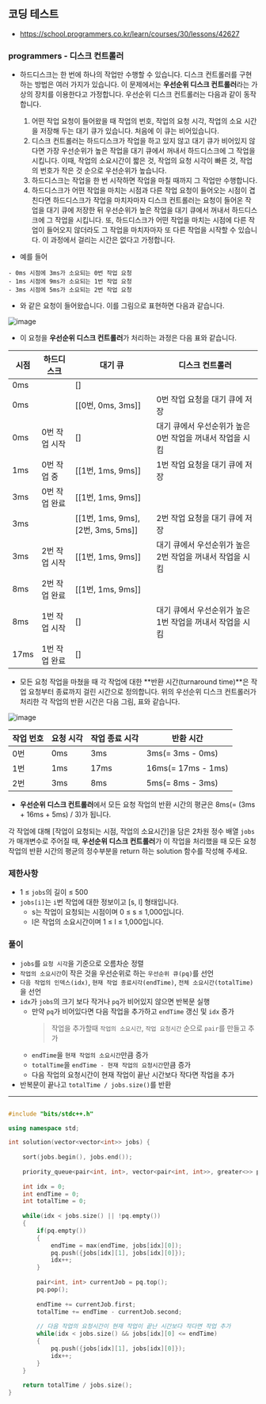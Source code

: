 ## 코딩 테스트
- https://school.programmers.co.kr/learn/courses/30/lessons/42627

### programmers - 디스크 컨트롤러

- 하드디스크는 한 번에 하나의 작업만 수행할 수 있습니다. 디스크 컨트롤러를 구현하는 방법은 여러 가지가 있습니다. 이 문제에서는 **우선순위 디스크 컨트롤러**라는 가상의 장치를 이용한다고 가정합니다. 우선순위 디스크 컨트롤러는 다음과 같이 동작합니다.

  1. 어떤 작업 요청이 들어왔을 때 작업의 번호, 작업의 요청 시각, 작업의 소요 시간을 저장해 두는 대기 큐가 있습니다. 처음에 이 큐는 비어있습니다.
  2. 디스크 컨트롤러는 하드디스크가 작업을 하고 있지 않고 대기 큐가 비어있지 않다면 가장 우선순위가 높은 작업을 대기 큐에서 꺼내서 하드디스크에 그 작업을 시킵니다. 이때, 작업의 소요시간이 짧은 것, 작업의 요청 시각이 빠른 것, 작업의 번호가 작은 것 순으로 우선순위가 높습니다.
  3. 하드디스크는 작업을 한 번 시작하면 작업을 마칠 때까지 그 작업만 수행합니다.
  4. 하드디스크가 어떤 작업을 마치는 시점과 다른 작업 요청이 들어오는 시점이 겹친다면 하드디스크가 작업을 마치자마자 디스크 컨트롤러는 요청이 들어온 작업을 대기 큐에 저장한 뒤 우선순위가 높은 작업을 대기 큐에서 꺼내서 하드디스크에 그 작업을 시킵니다. 또, 하드디스크가 어떤 작업을 마치는 시점에 다른 작업이 들어오지 않더라도 그 작업을 마치자마자 또 다른 작업을 시작할 수 있습니다. 이 과정에서 걸리는 시간은 없다고 가정합니다.

- 예를 들어

```
- 0ms 시점에 3ms가 소요되는 0번 작업 요청
- 1ms 시점에 9ms가 소요되는 1번 작업 요청
- 3ms 시점에 5ms가 소요되는 2번 작업 요청
```

- 와 같은 요청이 들어왔습니다. 이를 그림으로 표현하면 다음과 같습니다.

![image](https://github.com/user-attachments/assets/21509484-4c29-4ec3-a3da-a7c6d212a629)

- 이 요청을 **우선순위 디스크 컨트롤러**가 처리하는 과정은 다음 표와 같습니다.

|시점|하드디스크|대기 큐|디스크 컨트롤러|
|-|-|-|-|
|0ms||[]||
|0ms||[[0번, 0ms, 3ms]]|0번 작업 요청을 대기 큐에 저장|
|0ms|0번 작업 시작|[]|대기 큐에서 우선순위가 높은 0번 작업을 꺼내서 작업을 시킴|
|1ms|0번 작업 중|[[1번, 1ms, 9ms]]|1번 작업 요청을 대기 큐에 저장|
|3ms|0번 작업 완료|[[1번, 1ms, 9ms]]||
|3ms||[[1번, 1ms, 9ms], [2번, 3ms, 5ms]]|2번 작업 요청을 대기 큐에 저장|
|3ms|2번 작업 시작|[[1번, 1ms, 9ms]]|대기 큐에서 우선순위가 높은 2번 작업을 꺼내서 작업을 시킴|
|8ms|2번 작업 완료|[[1번, 1ms, 9ms]]||
|8ms|1번 작업 시작|[]|대기 큐에서 우선순위가 높은 1번 작업을 꺼내서 작업을 시킴|
|17ms|1번 작업 완료|[]||	

- 모든 요청 작업을 마쳤을 때 각 작업에 대한 **반환 시간(turnaround time)**은 작업 요청부터 종료까지 걸린 시간으로 정의합니다. 위의 우선순위 디스크 컨트롤러가 처리한 각 작업의 반환 시간은 다음 그림, 표와 같습니다.

![image](https://github.com/user-attachments/assets/39542b7c-d65e-4039-a861-907a387a1b3e)

|작업 번호|요청 시각|작업 종료 시각|반환 시간|
|-|-|-|-|
|0번|0ms|3ms|3ms(= 3ms - 0ms)|
|1번|1ms|17ms|16ms(= 17ms - 1ms)|
|2번|3ms|8ms|5ms(= 8ms - 3ms)|

- **우선순위 디스크 컨트롤러**에서 모든 요청 작업의 반환 시간의 평균은 8ms(= (3ms + 16ms + 5ms) / 3)가 됩니다.

각 작업에 대해 [작업이 요청되는 시점, 작업의 소요시간]을 담은 2차원 정수 배열 `jobs`가 매개변수로 주어질 때, **우선순위 디스크 컨트롤러**가 이 작업을 처리했을 때 모든 요청 작업의 반환 시간의 평균의 정수부분을 return 하는 solution 함수를 작성해 주세요.

### 제한사항
- 1 ≤ `jobs`의 길이 ≤ 500
- `jobs[i]`는 `i`번 작업에 대한 정보이고 [s, l] 형태입니다.
  - s는 작업이 요청되는 시점이며 0 ≤ s ≤ 1,000입니다.
  - l은 작업의 소요시간이며 1 ≤ l ≤ 1,000입니다.

### 풀이
- `jobs`를 `요청 시각`을 기준으로 오름차순 정렬
- `작업의 소요시간`이 작은 것을 우선순위로 하는 `우선순위 큐(pq)`를 선언
- `다음 작업의 인덱스(idx)`, `현재 작업 종료시각(endTime)`, `전체 소요시간(totalTime)`을 선언
- `idx`가 `jobs`의 크기 보다 작거나 `pq`가 비어있지 않으면 반복문 실행
  - 만약 `pq`가 비어있다면 다음 작업을 추가하고 `endTime` 갱신 및 `idx` 증가
    > 작업을 추가할때 `작업의 소요시간`, `작업 요청시간` 순으로 `pair`를 만들고 추가
  - `endTime`을 `현재 작업의 소요시간`만큼 증가
  - `totalTime`을 `endTime - 현재 작업의 요청시간`만큼 증가
  - 다음 작업의 요청시간이 현재 작업이 끝난 시간보다 작다면 작업을 추가
- 반복문이 끝나고 `totalTime / jobs.size()`를 반환

---

```c++

#include "bits/stdc++.h"

using namespace std;

int solution(vector<vector<int>> jobs) {
    
    sort(jobs.begin(), jobs.end());
    
    priority_queue<pair<int, int>, vector<pair<int, int>>, greater<>> pq;
    
    int idx = 0;
    int endTime = 0;
    int totalTime = 0;
    
    while(idx < jobs.size() || !pq.empty())
    {
        if(pq.empty())
        {
            endTime = max(endTime, jobs[idx][0]);
            pq.push({jobs[idx][1], jobs[idx][0]});
            idx++;
        }
        
        pair<int, int> currentJob = pq.top();
        pq.pop();
        
        endTime += currentJob.first;
        totalTime += endTime - currentJob.second;
        
        // 다음 작업의 요청시간이 현재 작업이 끝난 시간보다 작다면 작업 추가
        while(idx < jobs.size() && jobs[idx][0] <= endTime)
        {
            pq.push({jobs[idx][1], jobs[idx][0]});
            idx++;
        }
    }
    
    return totalTime / jobs.size();
}

```
